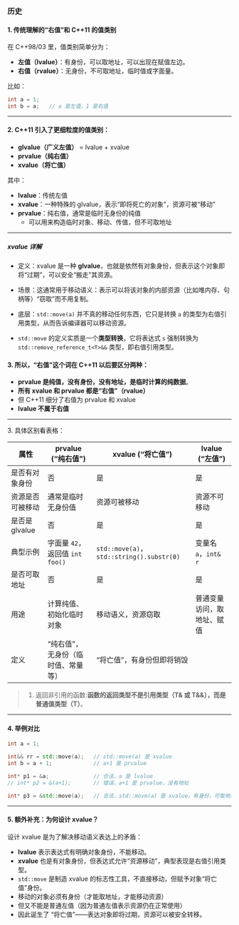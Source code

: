 ### 历史
#### 1\. 传统理解的“右值”和 C++11 的值类别

在 C++98/03 里，值类别简单分为：
-   **左值（lvalue）**：有身份，可以取地址，可以出现在赋值左边。
-   **右值（rvalue）**：无身份，不可取地址，临时值或字面量。

比如：

```cpp
int a = 1;
int b = a;   // a 是左值，1 是右值
```

---

#### 2\. C++11 引入了更细粒度的值类别：

-   **glvalue（广义左值）** = lvalue + xvalue
-   **prvalue（纯右值）**
-   **xvalue（将亡值）**

其中：

-   **lvalue**：传统左值
-   **xvalue**：一种特殊的 glvalue，表示“即将死亡的对象”，资源可被“移动”
-   **prvalue**：纯右值，通常是临时无身份的纯值
	- 可以用来构造临时对象、移动、传值，但不可取地址
---
##### xvalue 详解

-   定义：xvalue 是一种 **glvalue**，也就是依然有对象身份，但表示这个对象即将“过期”，可以安全“搬走”其资源。
-   场景：这通常用于移动语义：表示可以将该对象的内部资源（比如堆内存、句柄等）“窃取”而不用复制。
-   底层：`std::move(a)` 并不真的移动任何东西，它只是转换 `a` 的类型为右值引用类型，从而告诉编译器可以移动资源。

- `std::move` 的定义实质是一个**类型转换**，它将表达式 `s` 强制转换为 `std::remove_reference_t<T>&&` 类型，即右值引用类型。
#### 3\. 所以，“右值”这个词在 C++11 以后要区分两种：
    
-   **prvalue 是纯值，没有身份，没有地址，是临时计算的纯数据**。
-   **所有 xvalue 和 prvalue 都是“右值”（rvalue）**
-   但 C++11 细分了右值为 prvalue 和 xvalue
-   **lvalue 不属于右值**

---
3\. 具体区别看表格：

| 属性          | prvalue (“纯右值”)          | xvalue (“将亡值”)                           | lvalue (“左值”)    |
| ----------- | ------------------------ | ---------------------------------------- | ---------------- |
| 是否有对象身份     | 否                        | 是                                        | 是                |
| 资源是否可被移动    | 通常是临时无身份值                | 资源可被移动                                   | 资源不可移动           |
| 是否是 glvalue | 否                        | 是                                        | 是                |
| 典型示例        | 字面量 `42`，返回值 `int foo()` | `std::move(a)`，`std::string().substr(0)` | 变量名 `a`，`int& r` |
| 是否可取地址      | 否                        | 是                                        | 是                |
| 用途          | 计算纯值、初始化临时对象             | 移动语义，资源窃取                                | 普通变量访问，取地址、赋值    |
| 定义          | “纯右值”，无身份（临时值、常量等）       | “将亡值”，有身份但即将销毁                           |                  |
> 1. 返回非引用的函数:**函数的返回类型不是引用类型（T& 或 T&&），而是普通值类型（T）**。
---
#### 4\. 举例对比

```cpp
int a = 1;

int&& rr = std::move(a);   // std::move(a) 是 xvalue
int b = a + 1;             // a+1 是 prvalue

int* p1 = &a;              // 合法，a 是 lvalue
// int* p2 = &(a+1);       // 错误，a+1 是 prvalue，没有地址

int* p3 = &std::move(a);   // 合法，std::move(a) 是 xvalue，有身份，可取地址
```

---

#### 5\. 额外补充：为何设计 xvalue？
设计 xvalue 是为了解决移动语义表达上的矛盾：
-   **lvalue** 表示表达式有明确对象身份，不能移动。
-   **xvalue** 也是有对象身份，但表达式允许“资源移动”，典型表现是右值引用类型。
-   `std::move` 是制造 xvalue 的标志性工具，不直接移动，但赋予对象“将亡值”身份。
-   移动的对象必须有身份（才能取地址，才能移动资源）
-   但又不能是普通左值（因为普通左值表示资源仍在正常使用）
-   因此诞生了 “将亡值”——表达对象即将过期，资源可以被安全转移。
    